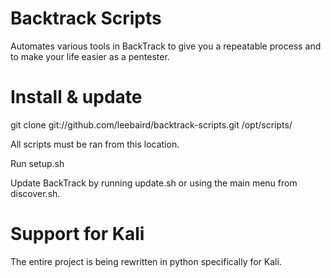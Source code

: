 Backtrack Scripts
===================
Automates various tools in BackTrack to give you a repeatable process and to make your life easier as a pentester.

Install & update
===================
git clone git://github.com/leebaird/backtrack-scripts.git /opt/scripts/

All scripts must be ran from this location.

Run setup.sh

Update BackTrack by running update.sh or using the main menu from discover.sh.

Support for Kali
===================
The entire project is being rewritten in python specifically for Kali.
